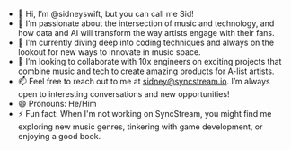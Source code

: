 - 👋 Hi, I’m @sidneyswift, but you can call me Sid!
- 👀 I’m passionate about the intersection of music and technology, and how data and AI will transform the way artists engage with their fans.
- 🌱 I’m currently diving deep into coding techniques and always on the lookout for new ways to innovate in music space.
- 💞️ I’m looking to collaborate with 10x engineers on exciting projects that combine music and tech to create amazing products for A-list artists.
- 📫 Feel free to reach out to me at sidney@syncstream.io. I’m always open to interesting conversations and new opportunities!
- 😄 Pronouns: He/Him
- ⚡ Fun fact: When I'm not working on SyncStream, you might find me exploring new music genres, tinkering with game development, or enjoying a good book.
